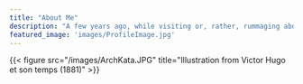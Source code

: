 ```yaml
---
title: "About Me"
description: "A few years ago, while visiting or, rather, rummaging about Notre-Dame, the author of this book found, in an obscure nook of one of the towers, the following word, engraved by hand upon the wall: —ANANKE."
featured_image: 'images/ProfileImage.jpg'
---
```

{{< figure src="/images/ArchKata.JPG" title="Illustration from Victor Hugo et son temps (1881)" >}}

